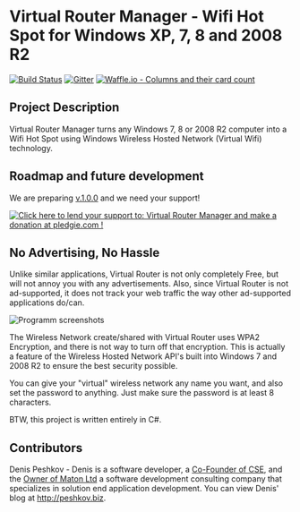 <img align="right" src="https://github.com/denis-peshkov/VirtualRrouterManager/blob/master/img/Logo.jpg" alt="" style="float:right">

# Virtual Router Manager - Wifi Hot Spot for Windows XP, 7, 8 and 2008 R2

[![Build Status](https://travis-ci.org/denis-peshkov/VirtualRrouterManager.svg?branch=master)](https://travis-ci.org/denis-peshkov/VirtualRrouterManager)
[![Gitter](https://badges.gitter.im/Join%20Chat.svg)](https://gitter.im/denis-peshkov/VirtualRouterManager)
[![Waffle.io - Columns and their card count](https://badge.waffle.io/denis-peshkov/VirtualRrouterManager.svg?columns=all)](https://waffle.io/denis-peshkov/VirtualRrouterManager)

## Project Description

Virtual Router Manager turns any Windows 7, 8 or 2008 R2 computer into a Wifi Hot Spot using Windows Wireless Hosted Network (Virtual Wifi) technology.

## Roadmap and future development

We are preparing [v.1.0.0](https://github.com/denis-peshkov/VirtualRrouterManager/wiki/Release-1.0.0) and we need your support!

<a href='https://pledgie.com/campaigns/19441'><img alt='Click here to lend your support to: Virtual Router Manager and make a donation at pledgie.com !' src='https://pledgie.com/campaigns/19441.png?skin_name=chrome' border='0' ></a>

## No Advertising, No Hassle

Unlike similar applications, Virtual Router is not only completely Free, but will not annoy you with any advertisements. Also, since Virtual Router is not ad-supported, it does not track your web traffic the way other ad-supported applications do/can.

![Programm screenshots](https://github.com/denis-peshkov/VirtualRrouterManager/blob/master/img/Screenshot1.png)

The Wireless Network create/shared with Virtual Router uses WPA2 Encryption, and there is not way to turn off that encryption. This is actually a feature of the Wireless Hosted Network API's built into Windows 7 and 2008 R2 to ensure the best security possible.

You can give your "virtual" wireless network any name you want, and also set the password to anything. Just make sure the password is at least 8 characters.

BTW, this project is written entirely in C#.

## Contributors

Denis Peshkov - Denis is a software developer, a [Co-Founder of CSE](http://cse.com/), and the [Owner of Maton Ltd](http://maton.com.ua/) a software development consulting company that specializes in solution end application development. You can view Denis' blog at http://peshkov.biz.
